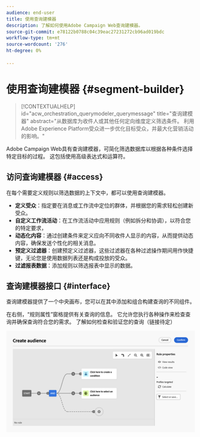 ```yaml
---
audience: end-user
title: 使用查询建模器
description: 了解如何使用Adobe Campaign Web查询建模器。
source-git-commit: e78122b0788c04c39eac27231272cb96ad019bdc
workflow-type: tm+mt
source-wordcount: '276'
ht-degree: 0%

---
```


# 使用查询建模器 {#segment-builder}


>[!CONTEXTUALHELP]
>id="acw_orchestration_querymodeler_querymessage"
>title="查询建模器"
>abstract="从数据库为收件人或其他任何定向维度定义筛选条件。 利用Adobe Experience Platform受众进一步优化目标受众，并最大化营销活动的影响。"

Adobe Campaign Web具有查询建模器，可简化筛选数据库以根据各种条件选择特定目标的过程。 这包括使用高级表达式和运算符。

## 访问查询建模器 {#access}

在每个需要定义规则以筛选数据的上下文中，都可以使用查询建模器。

* **定义受众**：指定要在消息或工作流中定位的群体，并根据您的需求轻松创建新受众。
* **自定义工作流活动**：在工作流活动中应用规则（例如拆分和协调），以符合您的特定要求，
* **动态化内容**：通过创建条件来定义应向不同收件人显示的内容，从而提供动态内容，确保发送个性化的相关消息。
* **预定义过滤器**：创建预定义过滤器，这些过滤器在各种过滤操作期间用作快捷键，无论您是使用数据列表还是构成投放的受众。
* **过滤报表数据**：添加规则以筛选报表中显示的数据。

## 查询建模器接口 {#interface}

查询建模器提供了一个中央画布，您可以在其中添加和组合构建查询的不同组件。

在右侧，“规则属性”窗格提供有关查询的信息。 它允许您执行各种操作来检查查询并确保查询符合您的需求。 了解如何检查和验证您的查询（链接待定）

![](assets/query-interface.png)
